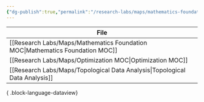 ```yaml
---
{"dg-publish":true,"permalink":"/research-labs/maps/mathematics-foundation-moc/","tags":["mathematics"]}
---
```


  | File                                                                             |
| -------------------------------------------------------------------------------- |
| [[Research Labs/Maps/Mathematics Foundation MOC\|Mathematics Foundation MOC]] |
| [[Research Labs/Maps/Optimization MOC\|Optimization MOC]]                     |
| [[Research Labs/Maps/Topological Data Analysis\|Topological Data Analysis]]   |

{ .block-language-dataview}

